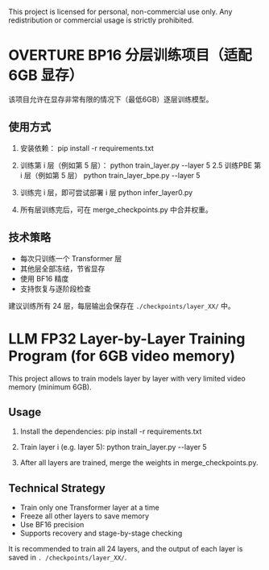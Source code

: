 This project is licensed for personal, non-commercial use only.
Any redistribution or commercial usage is strictly prohibited.

# OVERTURE BP16 分层训练项目（适配 6GB 显存）

该项目允许在显存非常有限的情况下（最低6GB）逐层训练模型。

## 使用方式

1. 安装依赖：
    pip install -r requirements.txt

2. 训练第 i 层（例如第 5 层）：
    python train_layer.py --layer 5
2.5 训练PBE 第 i 层（例如第 5 层）
    python train_layer_bpe.py --layer 5

3. 训练完 i 层，即可尝试部署 i 层
    python infer_layer0.py

5. 所有层训练完后，可在 merge_checkpoints.py 中合并权重。

## 技术策略

- 每次只训练一个 Transformer 层
- 其他层全部冻结，节省显存
- 使用 BF16 精度
- 支持恢复与逐阶段检查

建议训练所有 24 层，每层输出会保存在 `./checkpoints/layer_XX/` 中。

# LLM FP32 Layer-by-Layer Training Program (for 6GB video memory)

This project allows to train models layer by layer with very limited video memory (minimum 6GB).

## Usage

1. Install the dependencies: 
 pip install -r requirements.txt

2. Train layer i (e.g. layer 5): 
 python train_layer.py --layer 5

3. After all layers are trained, merge the weights in merge_checkpoints.py.

## Technical Strategy

- Train only one Transformer layer at a time
- Freeze all other layers to save memory
- Use BF16 precision
- Supports recovery and stage-by-stage checking

It is recommended to train all 24 layers, and the output of each layer is saved in `. /checkpoints/layer_XX/`.
